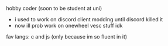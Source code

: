hobby coder (soon to be student at uni)


- i used to work on discord client modding until discord killed it
- now ill prob work on onewheel vesc stuff idk

fav langs: c and js (only because im so fluent in it)
